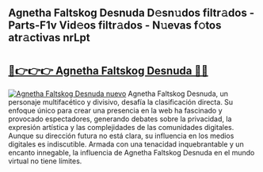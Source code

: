 ## Agnetha Faltskog Desnuda D𝚎sn𝚞dos filtr𝚊dos - Parts-F1v Vid𝚎os filtr𝚊dos - N𝚞evas f𝚘tos atr𝚊ctivas nrLpt

# <h2><a href="http://mb1jw1.tromn.icu/?c=Agnetha+Faltskog+Desnuda">🔗👉👉👉 Agnetha Faltskog Desnuda 🔗🔗</a></h2>

[![Agnetha Faltskog Desnuda nuevo](https://i.imgur.com/pEAQMta.gif)](http://mb1jw1.tromn.icu/?c=Agnetha+Faltskog+Desnuda)
Agnetha Faltskog Desnuda, un personaje multifacético y divisivo, desafía la clasificación directa. Su enfoque único para crear una presencia en la web ha fascinado y provocado espectadores, generando debates sobre la privacidad, la expresión artística y las complejidades de las comunidades digitales. Aunque su dirección futura no está clara, su influencia en los medios digitales es indiscutible. Armada con una tenacidad inquebrantable y un encanto innegable, la influencia de Agnetha Faltskog Desnuda en el mundo virtual no tiene límites.

